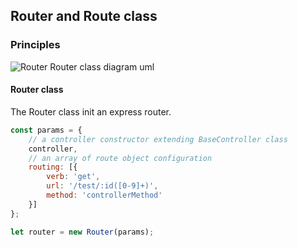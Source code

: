## Router and Route class

### Principles
![Router Router class diagram uml](/doc/core/router/Router-Router.png)
#### Router class

The Router class init an express router.

```javascript
const params = {
    // a controller constructor extending BaseController class
    controller,
    // an array of route object configuration
    routing: [{
        verb: 'get',
        url: '/test/:id([0-9]+)',
        method: 'controllerMethod'
    }]
};
```

```javascript
let router = new Router(params);
```